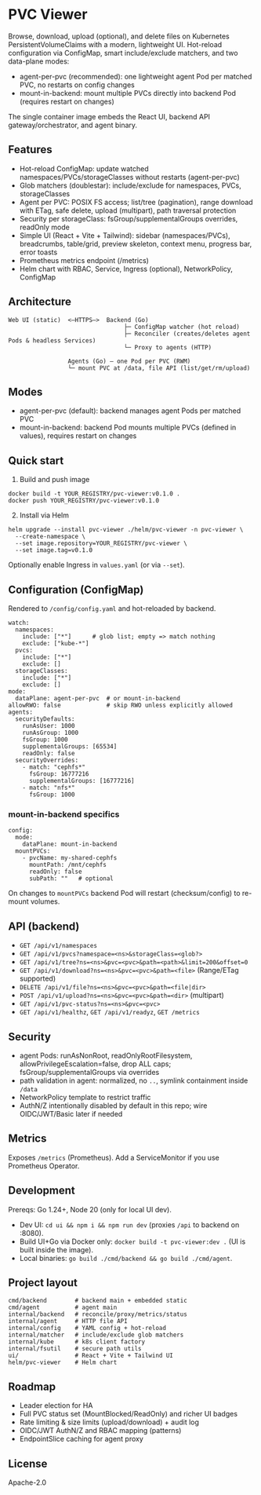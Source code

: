 # PVC Viewer

Browse, download, upload (optional), and delete files on Kubernetes PersistentVolumeClaims with a modern, lightweight UI. Hot-reload configuration via ConfigMap, smart include/exclude matchers, and two data-plane modes:

- agent-per-pvc (recommended): one lightweight agent Pod per matched PVC, no restarts on config changes
- mount-in-backend: mount multiple PVCs directly into backend Pod (requires restart on changes)

The single container image embeds the React UI, backend API gateway/orchestrator, and agent binary.

## Features

- Hot-reload ConfigMap: update watched namespaces/PVCs/storageClasses without restarts (agent-per-pvc)
- Glob matchers (doublestar): include/exclude for namespaces, PVCs, storageClasses
- Agent per PVC: POSIX FS access; list/tree (pagination), range download with ETag, safe delete, upload (multipart), path traversal protection
- Security per storageClass: fsGroup/supplementalGroups overrides, readOnly mode
- Simple UI (React + Vite + Tailwind): sidebar (namespaces/PVCs), breadcrumbs, table/grid, preview skeleton, context menu, progress bar, error toasts
- Prometheus metrics endpoint (/metrics)
- Helm chart with RBAC, Service, Ingress (optional), NetworkPolicy, ConfigMap

## Architecture

```
Web UI (static)  <—HTTPS—>  Backend (Go)
                                 ├─ ConfigMap watcher (hot reload)
                                 ├─ Reconciler (creates/deletes agent Pods & headless Services)
                                 └─ Proxy to agents (HTTP)

                 Agents (Go) — one Pod per PVC (RWM)
                 └─ mount PVC at /data, file API (list/get/rm/upload)
```

## Modes

- agent-per-pvc (default): backend manages agent Pods per matched PVC
- mount-in-backend: backend Pod mounts multiple PVCs (defined in values), requires restart on changes

## Quick start

1) Build and push image

```
docker build -t YOUR_REGISTRY/pvc-viewer:v0.1.0 .
docker push YOUR_REGISTRY/pvc-viewer:v0.1.0
```

2) Install via Helm

```
helm upgrade --install pvc-viewer ./helm/pvc-viewer -n pvc-viewer \
  --create-namespace \
  --set image.repository=YOUR_REGISTRY/pvc-viewer \
  --set image.tag=v0.1.0
```

Optionally enable Ingress in `values.yaml` (or via `--set`).

## Configuration (ConfigMap)

Rendered to `/config/config.yaml` and hot-reloaded by backend.

```
watch:
  namespaces:
    include: ["*"]      # glob list; empty => match nothing
    exclude: ["kube-*"]
  pvcs:
    include: ["*"]
    exclude: []
  storageClasses:
    include: ["*"]
    exclude: []
mode:
  dataPlane: agent-per-pvc  # or mount-in-backend
allowRWO: false             # skip RWO unless explicitly allowed
agents:
  securityDefaults:
    runAsUser: 1000
    runAsGroup: 1000
    fsGroup: 1000
    supplementalGroups: [65534]
    readOnly: false
  securityOverrides:
    - match: "cephfs*"
      fsGroup: 16777216
      supplementalGroups: [16777216]
    - match: "nfs*"
      fsGroup: 1000
```

### mount-in-backend specifics

```
config:
  mode:
    dataPlane: mount-in-backend
  mountPVCs:
    - pvcName: my-shared-cephfs
      mountPath: /mnt/cephfs
      readOnly: false
      subPath: ""   # optional
```

On changes to `mountPVCs` backend Pod will restart (checksum/config) to re-mount volumes.

## API (backend)

- `GET /api/v1/namespaces`
- `GET /api/v1/pvcs?namespace=<ns>&storageClass=<glob?>`
- `GET /api/v1/tree?ns=<ns>&pvc=<pvc>&path=<path>&limit=200&offset=0`
- `GET /api/v1/download?ns=<ns>&pvc=<pvc>&path=<file>` (Range/ETag supported)
- `DELETE /api/v1/file?ns=<ns>&pvc=<pvc>&path=<file|dir>`
- `POST /api/v1/upload?ns=<ns>&pvc=<pvc>&path=<dir>` (multipart)
- `GET /api/v1/pvc-status?ns=<ns>&pvc=<pvc>`
- `GET /api/v1/healthz`, `GET /api/v1/readyz`, `GET /metrics`

## Security

- agent Pods: runAsNonRoot, readOnlyRootFilesystem, allowPrivilegeEscalation=false, drop ALL caps; fsGroup/supplementalGroups via overrides
- path validation in agent: normalized, no `..`, symlink containment inside `/data`
- NetworkPolicy template to restrict traffic
- AuthN/Z intentionally disabled by default in this repo; wire OIDC/JWT/Basic later if needed

## Metrics

Exposes `/metrics` (Prometheus). Add a ServiceMonitor if you use Prometheus Operator.

## Development

Prereqs: Go 1.24+, Node 20 (only for local UI dev).

- Dev UI: `cd ui && npm i && npm run dev` (proxies `/api` to backend on :8080).
- Build UI+Go via Docker only: `docker build -t pvc-viewer:dev .` (UI is built inside the image).
- Local binaries: `go build ./cmd/backend && go build ./cmd/agent`.

## Project layout

```
cmd/backend        # backend main + embedded static
cmd/agent          # agent main
internal/backend   # reconcile/proxy/metrics/status
internal/agent     # HTTP file API
internal/config    # YAML config + hot-reload
internal/matcher   # include/exclude glob matchers
internal/kube      # k8s client factory
internal/fsutil    # secure path utils
ui/                # React + Vite + Tailwind UI
helm/pvc-viewer    # Helm chart
```

## Roadmap

- Leader election for HA
- Full PVC status set (MountBlocked/ReadOnly) and richer UI badges
- Rate limiting & size limits (upload/download) + audit log
- OIDC/JWT AuthN/Z and RBAC mapping (patterns)
- EndpointSlice caching for agent proxy

## License

Apache-2.0